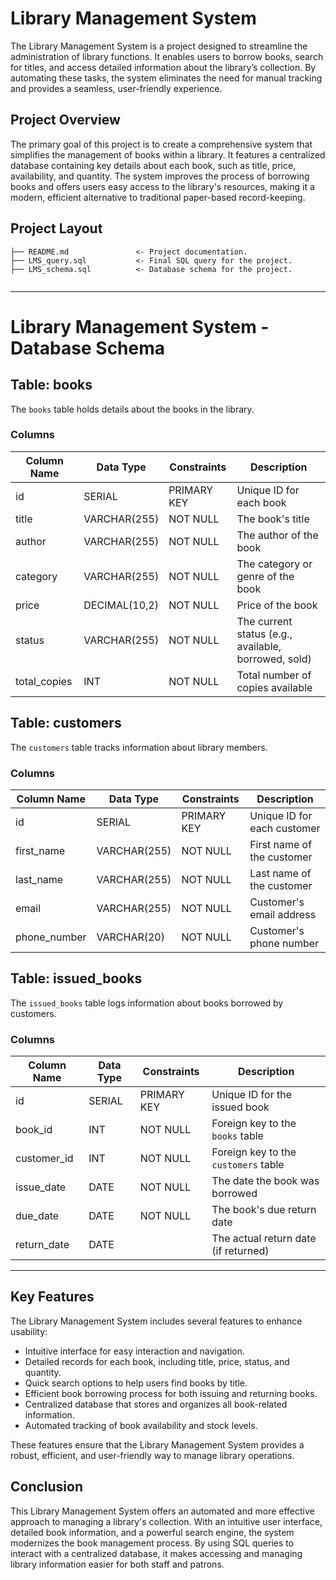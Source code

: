 
# Library Management System

The Library Management System is a project designed to streamline the administration of library functions. It enables users to borrow books, search for titles, and access detailed information about the library’s collection. By automating these tasks, the system eliminates the need for manual tracking and provides a seamless, user-friendly experience.

## Project Overview

The primary goal of this project is to create a comprehensive system that simplifies the management of books within a library. It features a centralized database containing key details about each book, such as title, price, availability, and quantity. The system improves the process of borrowing books and offers users easy access to the library's resources, making it a modern, efficient alternative to traditional paper-based record-keeping.

## Project Layout

```
├── README.md               <- Project documentation.
├── LMS_query.sql           <- Final SQL query for the project.
├── LMS_schema.sql          <- Database schema for the project.
    
```

---

# Library Management System - Database Schema

## Table: books

The `books` table holds details about the books in the library.

### Columns

| Column Name   | Data Type     | Constraints | Description                                          |
| ------------- | ------------- | ----------- | ---------------------------------------------------- |
| id            | SERIAL        | PRIMARY KEY | Unique ID for each book                              |
| title         | VARCHAR(255)  | NOT NULL    | The book's title                                     |
| author        | VARCHAR(255)  | NOT NULL    | The author of the book                               |
| category      | VARCHAR(255)  | NOT NULL    | The category or genre of the book                    |
| price         | DECIMAL(10,2) | NOT NULL    | Price of the book                                    |
| status        | VARCHAR(255)  | NOT NULL    | The current status (e.g., available, borrowed, sold) |
| total\_copies | INT           | NOT NULL    | Total number of copies available                     |

## Table: customers

The `customers` table tracks information about library members.

### Columns

| Column Name   | Data Type    | Constraints | Description                 |
| ------------- | ------------ | ----------- | --------------------------- |
| id            | SERIAL       | PRIMARY KEY | Unique ID for each customer |
| first\_name   | VARCHAR(255) | NOT NULL    | First name of the customer  |
| last\_name    | VARCHAR(255) | NOT NULL    | Last name of the customer   |
| email         | VARCHAR(255) | NOT NULL    | Customer's email address    |
| phone\_number | VARCHAR(20)  | NOT NULL    | Customer's phone number     |

## Table: issued\_books

The `issued_books` table logs information about books borrowed by customers.

### Columns

| Column Name  | Data Type | Constraints | Description                          |
| ------------ | --------- | ----------- | ------------------------------------ |
| id           | SERIAL    | PRIMARY KEY | Unique ID for the issued book        |
| book\_id     | INT       | NOT NULL    | Foreign key to the `books` table     |
| customer\_id | INT       | NOT NULL    | Foreign key to the `customers` table |
| issue\_date  | DATE      | NOT NULL    | The date the book was borrowed       |
| due\_date    | DATE      | NOT NULL    | The book's due return date           |
| return\_date | DATE      |             | The actual return date (if returned) |

---

## Key Features

The Library Management System includes several features to enhance usability:

* Intuitive interface for easy interaction and navigation.
* Detailed records for each book, including title, price, status, and quantity.
* Quick search options to help users find books by title.
* Efficient book borrowing process for both issuing and returning books.
* Centralized database that stores and organizes all book-related information.
* Automated tracking of book availability and stock levels.

These features ensure that the Library Management System provides a robust, efficient, and user-friendly way to manage library operations.

## Conclusion

This Library Management System offers an automated and more effective approach to managing a library's collection. With an intuitive user interface, detailed book information, and a powerful search engine, the system modernizes the book management process. By using SQL queries to interact with a centralized database, it makes accessing and managing library information easier for both staff and patrons.
